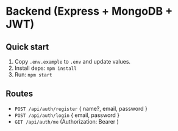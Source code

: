 # Backend (Express + MongoDB + JWT)

## Quick start
1. Copy `.env.example` to `.env` and update values.
2. Install deps: `npm install`
3. Run: `npm start`

## Routes
- `POST /api/auth/register` { name?, email, password }
- `POST /api/auth/login` { email, password }
- `GET /api/auth/me` (Authorization: Bearer <token>)

